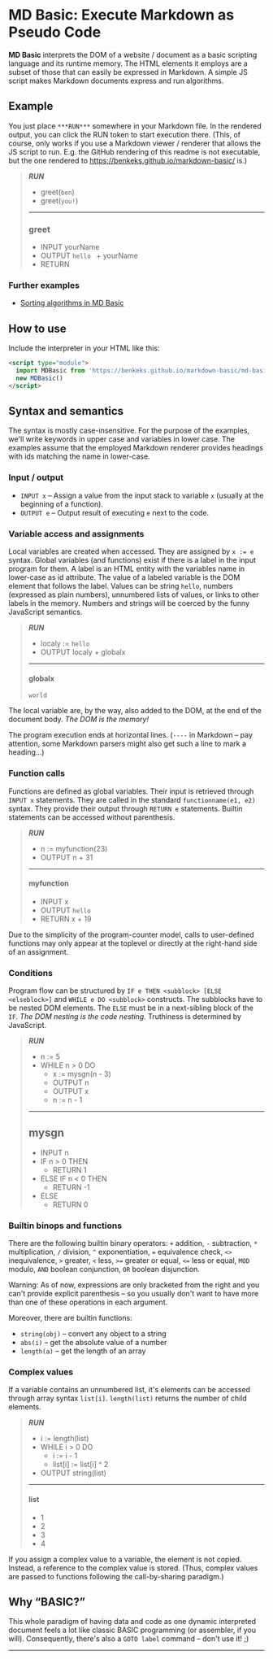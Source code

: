 # MD Basic: Execute Markdown as Pseudo Code

**MD Basic** interprets the DOM of a website / document as a basic scripting language and its runtime memory. The HTML elements it employs are a subset of those that can easily be expressed in Markdown. A simple JS script makes Markdown documents express and run algorithms.

## Example

You just place `***RUN***` somewhere in your Markdown file. In the rendered output, you can click the RUN token to start execution there. (This, of course, only works if you use a Markdown viewer / renderer that allows the JS script to run. E.g. the GitHub rendering of this readme is not executable, but the one rendered to <https://benkeks.github.io/markdown-basic/> is.)

> ***RUN***
>
> - greet(`ben`)
> - greet(`you!`)
>
> -----
>
> ### greet
>
> - INPUT yourName
> - OUTPUT `hello ` + yourName
> - RETURN

### Further examples

- [Sorting algorithms in MD Basic](https://benkeks.github.io/markdown-basic/examples/sorting-algorithms)


## How to use

Include the interpreter in your HTML like this:

```html
<script type="module">
  import MDBasic from 'https://benkeks.github.io/markdown-basic/md-basic.js'
  new MDBasic()
</script>
```

## Syntax and semantics

The syntax is mostly case-insensitive. For the purpose of the examples, we'll write keywords in upper case and variables in lower case. The examples assume that the employed Markdown renderer provides headings with ids matching the name in lower-case.

### Input / output

- `INPUT x` – Assign a value from the input stack to variable `x` (usually at the beginning of a function).
- `OUTPUT e` – Output result of executing `e` next to the code.

### Variable access and assignments

Local variables are created when accessed. They are assigned by `x := e` syntax. Global variables (and functions) exist if there is a label in the input program for them. A label is an HTML entity with the variables name in lower-case as id attribute. The value of a labeled variable is the DOM element that follows the label. Values can be string `hello`, numbers (expressed as plain numbers), unnumbered lists of values, or links to other labels in the memory. Numbers and strings will be coerced by the funny JavaScript semantics.

> ***RUN***
> - localy := `hello `
> - OUTPUT localy + globalx
>
> ----------
>
> #### globalx
>
> `world`

The local variable are, by the way, also added to the DOM, at the end of the document body. *The DOM is the memory!*

The program execution ends at horizontal lines. (`----` in Markdown – pay attention, some Markdown parsers might also get such a line to mark a heading...)

### Function calls

Functions are defined as global variables. Their input is retrieved through `INPUT x` statements. They are called in the standard `functionname(e1, e2)` syntax. They provide their output through `RETURN e` statements. Builtin statements can be accessed without parenthesis.

> ***RUN***
>
> - n := myfunction(23)
> - OUTPUT n + 31
>
> ----------
>
> #### myfunction
>
> - INPUT x
> - OUTPUT `hello`
> - RETURN x + 19

Due to the simplicity of the program-counter model, calls to user-defined functions may only appear at the toplevel or directly at the right-hand side of an assignment.

### Conditions

Program flow can be structured by `IF e THEN <subblock> [ELSE <elseblock>]` and `WHILE e DO <subblock>` constructs. The subblocks have to be nested DOM elements. The `ELSE` must be in a next-sibling block of the `IF`. *The DOM nesting is the code nesting.* Truthiness is determined by JavaScript.

> ***RUN***
> - n := 5
> - WHILE n > 0 DO
>   - x := mysgn(n - 3)
>   - OUTPUT n
>   - OUTPUT x
>   - n := n - 1
>
> ---------
> ## mysgn
> - INPUT n
> - IF n > 0 THEN
>   - RETURN 1
> - ELSE IF n < 0 THEN
>   - RETURN -1
> - ELSE
>   - RETURN 0

### Builtin binops and functions

There are the following builtin binary operators: `+` addition, `-` subtraction, `*` multiplication, `/` division, `^` exponentiation, `=` equivalence check, `<>` inequivalence, `>` greater, `<` less, `>=` greater or equal, `<=` less or equal, `MOD` modulo, `AND` boolean conjunction, `OR` boolean disjunction.

Warning: As of now, expressions are only bracketed from the right and you can't provide explicit parenthesis – so you usually don't want to have more than one of these operations in each argument.

Moreover, there are builtin functions:

- `string(obj)` – convert any object to a string
- `abs(i)` – get the absolute value of a number
- `length(a)` – get the length of an array

### Complex values

If a variable contains an unnumbered list, it's elements can be accessed through array syntax `list[i]`. `length(list)` returns the number of child elements.

> ***RUN***
> - i := length(list)
> - WHILE i > 0 DO
>   - i := i - 1
>   - list[i] := list[i] ^ 2
> - OUTPUT string(list)
>
> ------
> #### list
> - 1
> - 2
> - 3
> - 4

If you assign a complex value to a variable, the element is not copied. Instead, a reference to the complex value is stored. (Thus, complex values are passed to functions following the call-by-sharing paradigm.)

## Why “BASIC?”

This whole paradigm of having data and code as one dynamic interpreted document feels a lot like classic BASIC programming (or assembler, if you will). Consequently, there's also a `GOTO label` command – don't use it! ;)

------

<script type="module" defer>
  import MDBasic from './md-basic.js'
  new MDBasic()
</script>
